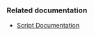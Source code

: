 ### Related documentation 

- [Script Documentation](https://community.bistudio.com/wikidata/external-data/arma-reforger/ArmaReforgerScriptAPIPublic/index.html)
